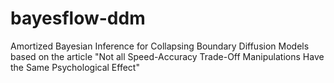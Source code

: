 # bayesflow-ddm
Amortized Bayesian Inference for Collapsing Boundary Diffusion Models based on the article "Not all Speed-Accuracy Trade-Off Manipulations Have the Same Psychological Effect"
